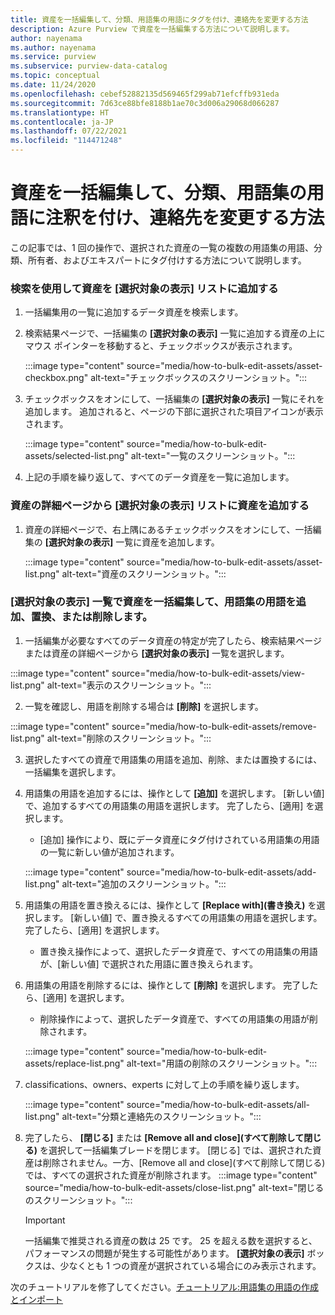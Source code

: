```yaml
---
title: 資産を一括編集して、分類、用語集の用語にタグを付け、連絡先を変更する方法
description: Azure Purview で資産を一括編集する方法について説明します。
author: nayenama
ms.author: nayenama
ms.service: purview
ms.subservice: purview-data-catalog
ms.topic: conceptual
ms.date: 11/24/2020
ms.openlocfilehash: cebef52882135d569465f299ab71efcffb931eda
ms.sourcegitcommit: 7d63ce88bfe8188b1ae70c3d006a29068d066287
ms.translationtype: HT
ms.contentlocale: ja-JP
ms.lasthandoff: 07/22/2021
ms.locfileid: "114471248"
---
```

# <a name="how-to-bulk-edit-assets-to-annotate-classifications-glossary-terms-and-modify-contacts"></a>資産を一括編集して、分類、用語集の用語に注釈を付け、連絡先を変更する方法

この記事では、1 回の操作で、選択された資産の一覧の複数の用語集の用語、分類、所有者、およびエキスパートにタグ付けする方法について説明します。

### <a name="add-assets-to-view-selected-list-using-search"></a>検索を使用して資産を [選択対象の表示] リストに追加する

1. 一括編集用の一覧に追加するデータ資産を検索します。

2. 検索結果ページで、一括編集の **[選択対象の表示]** 一覧に追加する資産の上にマウス ポインターを移動すると、チェックボックスが表示されます。

   :::image type="content" source="media/how-to-bulk-edit-assets/asset-checkbox.png" alt-text="チェックボックスのスクリーンショット。":::

3. チェックボックスをオンにして、一括編集の **[選択対象の表示]** 一覧にそれを追加します。 追加されると、ページの下部に選択された項目アイコンが表示されます。

   :::image type="content" source="media/how-to-bulk-edit-assets/selected-list.png" alt-text="一覧のスクリーンショット。":::

4. 上記の手順を繰り返して、すべてのデータ資産を一覧に追加します。

### <a name="add-assets-to-view-selected-list-from-asset-detail-page"></a>資産の詳細ページから [選択対象の表示] リストに資産を追加する

1. 資産の詳細ページで、右上隅にあるチェックボックスをオンにして、一括編集の **[選択対象の表示]** 一覧に資産を追加します。

   :::image type="content" source="media/how-to-bulk-edit-assets/asset-list.png" alt-text="資産のスクリーンショット。":::

### <a name="bulk-edit-assets-in-the-view-selected-list-to-add-replace-or-remove-glossary-terms"></a>[選択対象の表示] 一覧で資産を一括編集して、用語集の用語を追加、置換、または削除します。

1. 一括編集が必要なすべてのデータ資産の特定が完了したら、検索結果ページまたは資産の詳細ページから **[選択対象の表示]** 一覧を選択します。

:::image type="content" source="media/how-to-bulk-edit-assets/view-list.png" alt-text="表示のスクリーンショット。":::

2. 一覧を確認し、用語を削除する場合は **[削除]** を選択します。

:::image type="content" source="media/how-to-bulk-edit-assets/remove-list.png" alt-text="削除のスクリーンショット。":::

3. 選択したすべての資産で用語集の用語を追加、削除、または置換するには、一括編集を選択します。

4. 用語集の用語を追加するには、操作として **[追加]** を選択します。 [新しい値] で、追加するすべての用語集の用語を選択します。 完了したら、[適用] を選択します。
    - [追加] 操作により、既にデータ資産にタグ付けされている用語集の用語の一覧に新しい値が追加されます。  
   
    :::image type="content" source="media/how-to-bulk-edit-assets/add-list.png" alt-text="追加のスクリーンショット。":::

5. 用語集の用語を置き換えるには、操作として **[Replace with]\(書き換え\)** を選択します。 [新しい値] で、置き換えるすべての用語集の用語を選択します。 完了したら、[適用] を選択します。
    - 置き換え操作によって、選択したデータ資産で、すべての用語集の用語が、[新しい値] で選択された用語に置き換えられます。
   
6. 用語集の用語を削除するには、操作として **[削除]** を選択します。 完了したら、[適用] を選択します。
    - 削除操作によって、選択したデータ資産で、すべての用語集の用語が削除されます。
   
    :::image type="content" source="media/how-to-bulk-edit-assets/replace-list.png" alt-text="用語の削除のスクリーンショット。":::

7. classifications、owners、experts に対して上の手順を繰り返します。

    :::image type="content" source="media/how-to-bulk-edit-assets/all-list.png" alt-text="分類と連絡先のスクリーンショット。":::

8. 完了したら、 **[閉じる]** または **[Remove all and close]\(すべて削除して閉じる\)** を選択して一括編集ブレードを閉じます。 [閉じる] では、選択された資産は削除されません。一方、[Remove all and close]\(すべて削除して閉じる\) では、すべての選択された資産が削除されます。
    :::image type="content" source="media/how-to-bulk-edit-assets/close-list.png" alt-text="閉じるのスクリーンショット。":::

   > [!Important]
   > 一括編集で推奨される資産の数は 25 です。 25 を超える数を選択すると、パフォーマンスの問題が発生する可能性があります。
   > **[選択対象の表示]** ボックスは、少なくとも 1 つの資産が選択されている場合にのみ表示されます。


次のチュートリアルを修了してください。[チュートリアル:用語集の用語の作成とインポート](how-to-create-import-export-glossary.md)
